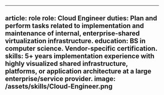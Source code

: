 ---

article: role
role: Cloud Engineer 
duties: Plan and perform tasks related to implementation and maintenance of internal, enterprise-shared virtualization infrastructure.
education: BS in computer science. Vendor-specific certification.
skills: 5+ years implementation experience with highly visualized shared infrastructure, platforms, or application architecture at a large enterprise/service provider.
image: /assets/skills/Cloud-Engineer.png
---